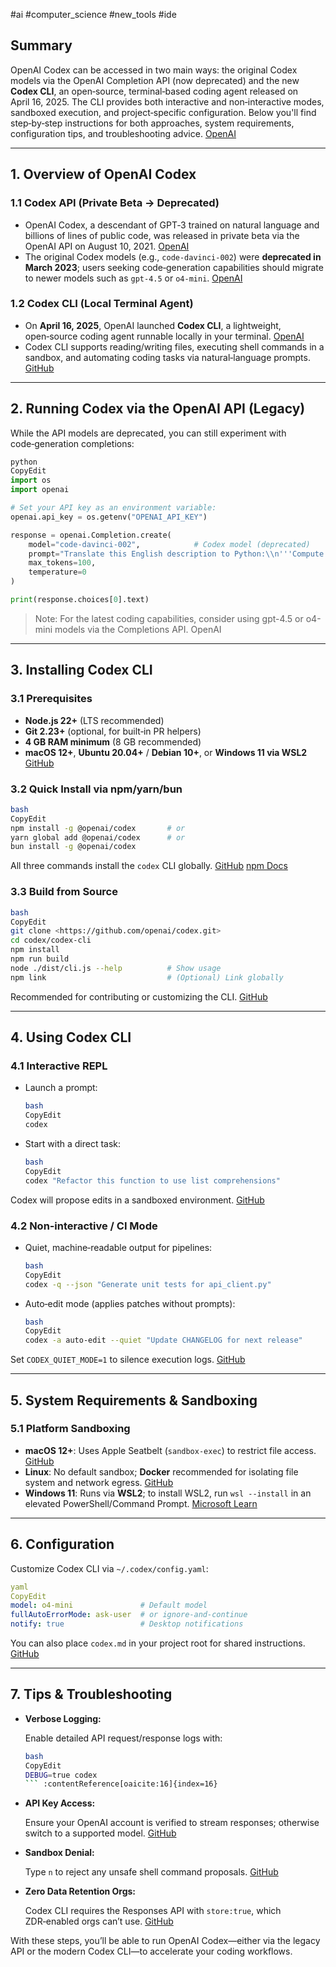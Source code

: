 #ai #computer_science #new_tools #ide 

## Summary

OpenAI Codex can be accessed in two main ways: the original Codex models via the OpenAI Completion API (now deprecated) and the new **Codex CLI**, an open‑source, terminal‑based coding agent released on April 16, 2025. The CLI provides both interactive and non‑interactive modes, sandboxed execution, and project‑specific configuration. Below you'll find step‑by‑step instructions for both approaches, system requirements, configuration tips, and troubleshooting advice. [OpenAI](https://openai.com/blog/openai-codex)

---

## 1. Overview of OpenAI Codex

### 1.1 Codex API (Private Beta → Deprecated)

- OpenAI Codex, a descendant of GPT‑3 trained on natural language and billions of lines of public code, was released in private beta via the OpenAI API on August 10, 2021. [OpenAI](https://openai.com/blog/openai-codex)
- The original Codex models (e.g., `code-davinci-002`) were **deprecated in March 2023**; users seeking code‑generation capabilities should migrate to newer models such as `gpt-4.5` or `o4-mini`. [OpenAI](https://openai.com/blog/openai-codex)

### 1.2 Codex CLI (Local Terminal Agent)

- On **April 16, 2025**, OpenAI launched **Codex CLI**, a lightweight, open‑source coding agent runnable locally in your terminal. [OpenAI](https://openai.com/blog/openai-codex)
- Codex CLI supports reading/writing files, executing shell commands in a sandbox, and automating coding tasks via natural‑language prompts. [GitHub](https://github.com/openai/codex)

---

## 2. Running Codex via the OpenAI API (Legacy)

While the API models are deprecated, you can still experiment with code‑generation completions:

```python
python
CopyEdit
import os
import openai

# Set your API key as an environment variable:
openai.api_key = os.getenv("OPENAI_API_KEY")

response = openai.Completion.create(
    model="code-davinci-002",            # Codex model (deprecated)
    prompt="Translate this English description to Python:\\n'''Compute factorial'''",
    max_tokens=100,
    temperature=0
)

print(response.choices[0].text)

```

> Note: For the latest coding capabilities, consider using gpt-4.5 or o4-mini models via the Completions API. OpenAI

---

## 3. Installing Codex CLI

### 3.1 Prerequisites

- **Node.js 22+** (LTS recommended)
- **Git 2.23+** (optional, for built‑in PR helpers)
- **4 GB RAM minimum** (8 GB recommended)
- **macOS 12+**, **Ubuntu 20.04+** / **Debian 10+**, or **Windows 11 via WSL2** [GitHub](https://github.com/openai/codex)

### 3.2 Quick Install via npm/yarn/bun

```bash
bash
CopyEdit
npm install -g @openai/codex       # or
yarn global add @openai/codex      # or
bun install -g @openai/codex

```

All three commands install the `codex` CLI globally. [GitHub](https://github.com/openai/codex) [npm Docs](https://docs.npmjs.com/cli/v10/using-npm/scripts)

### 3.3 Build from Source

```bash
bash
CopyEdit
git clone <https://github.com/openai/codex.git>
cd codex/codex-cli
npm install
npm run build
node ./dist/cli.js --help          # Show usage
npm link                           # (Optional) Link globally

```

Recommended for contributing or customizing the CLI. [GitHub](https://github.com/openai/codex)

---

## 4. Using Codex CLI

### 4.1 Interactive REPL

- Launch a prompt:
    
    ```bash
    bash
    CopyEdit
    codex
    
    ```
    
- Start with a direct task:
    
    ```bash
    bash
    CopyEdit
    codex "Refactor this function to use list comprehensions"
    
    ```
    

Codex will propose edits in a sandboxed environment. [GitHub](https://github.com/openai/codex)

### 4.2 Non‑interactive / CI Mode

- Quiet, machine‑readable output for pipelines:
    
    ```bash
    bash
    CopyEdit
    codex -q --json "Generate unit tests for api_client.py"
    
    ```
    
- Auto‑edit mode (applies patches without prompts):
    
    ```bash
    bash
    CopyEdit
    codex -a auto-edit --quiet "Update CHANGELOG for next release"
    
    ```
    

Set `CODEX_QUIET_MODE=1` to silence execution logs. [GitHub](https://github.com/openai/codex)

---

## 5. System Requirements & Sandboxing

### 5.1 Platform Sandboxing

- **macOS 12+**: Uses Apple Seatbelt (`sandbox-exec`) to restrict file access. [GitHub](https://github.com/openai/codex)
- **Linux**: No default sandbox; **Docker** recommended for isolating file system and network egress. [GitHub](https://github.com/openai/codex)
- **Windows 11**: Runs via **WSL2**; to install WSL2, run `wsl --install` in an elevated PowerShell/Command Prompt. [Microsoft Learn](https://learn.microsoft.com/en-us/windows/wsl/install)

---

## 6. Configuration

Customize Codex CLI via `~/.codex/config.yaml`:

```yaml
yaml
CopyEdit
model: o4-mini               # Default model
fullAutoErrorMode: ask-user  # or ignore-and-continue
notify: true                 # Desktop notifications

```

You can also place `codex.md` in your project root for shared instructions. [GitHub](https://github.com/openai/codex)

---

## 7. Tips & Troubleshooting

- **Verbose Logging:**
    
    Enable detailed API request/response logs with:
    
    ````bash
    bash
    CopyEdit
    DEBUG=true codex
    ``` :contentReference[oaicite:16]{index=16}
    
    ````
    
- **API Key Access:**
    
    Ensure your OpenAI account is verified to stream responses; otherwise switch to a supported model. [GitHub](https://github.com/openai/codex)
    
- **Sandbox Denial:**
    
    Type `n` to reject any unsafe shell command proposals. [GitHub](https://github.com/openai/codex)
    
- **Zero Data Retention Orgs:**
    
    Codex CLI requires the Responses API with `store:true`, which ZDR‑enabled orgs can’t use. [GitHub](https://github.com/openai/codex)
    

With these steps, you’ll be able to run OpenAI Codex—either via the legacy API or the modern Codex CLI—to accelerate your coding workflows.
